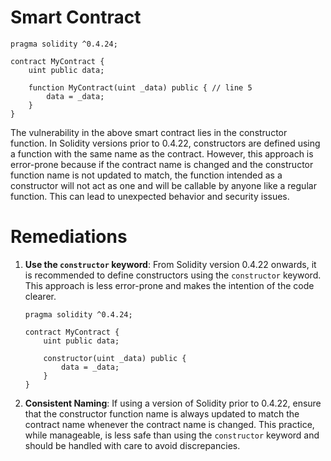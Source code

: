 # Smart Contract

```solidity
pragma solidity ^0.4.24;

contract MyContract {
    uint public data;

    function MyContract(uint _data) public { // line 5
        data = _data;
    }
}
```

The vulnerability in the above smart contract lies in the constructor function. In Solidity versions prior to 0.4.22, constructors are defined using a function with the same name as the contract. However, this approach is error-prone because if the contract name is changed and the constructor function name is not updated to match, the function intended as a constructor will not act as one and will be callable by anyone like a regular function. This can lead to unexpected behavior and security issues.

# Remediations

1. **Use the `constructor` keyword**: From Solidity version 0.4.22 onwards, it is recommended to define constructors using the `constructor` keyword. This approach is less error-prone and makes the intention of the code clearer.

   ```solidity
   pragma solidity ^0.4.24;

   contract MyContract {
       uint public data;

       constructor(uint _data) public {
           data = _data;
       }
   }
   ```

2. **Consistent Naming**: If using a version of Solidity prior to 0.4.22, ensure that the constructor function name is always updated to match the contract name whenever the contract name is changed. This practice, while manageable, is less safe than using the `constructor` keyword and should be handled with care to avoid discrepancies.
